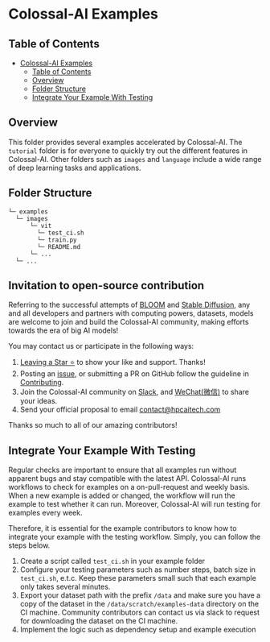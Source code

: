 # Colossal-AI Examples

## Table of Contents

- [Colossal-AI Examples](#colossal-ai-examples)
  - [Table of Contents](#table-of-contents)
  - [Overview](#overview)
  - [Folder Structure](#folder-structure)
  - [Integrate Your Example With Testing](#integrate-your-example-with-testing)

## Overview

This folder provides several examples accelerated by Colossal-AI. The `tutorial` folder is for everyone to quickly try out the different features in Colossal-AI. Other folders such as `images` and `language` include a wide range of deep learning tasks and applications.

## Folder Structure

```text
└─ examples
  └─ images
      └─ vit
        └─ test_ci.sh
        └─ train.py
        └─ README.md
      └─ ...
  └─ ...
```
## Invitation to open-source contribution
Referring to the successful attempts of [BLOOM](https://bigscience.huggingface.co/) and [Stable Diffusion](https://en.wikipedia.org/wiki/Stable_Diffusion), any and all developers and partners with computing powers, datasets, models are welcome to join and build the Colossal-AI community, making efforts towards the era of big AI models!

You may contact us or participate in the following ways:
1. [Leaving a Star ⭐](https://github.com/hpcaitech/ColossalAI/stargazers) to show your like and support. Thanks!
2. Posting an [issue](https://github.com/hpcaitech/ColossalAI/issues/new/choose), or submitting a PR on GitHub follow the guideline in [Contributing](https://github.com/hpcaitech/ColossalAI/blob/main/CONTRIBUTING.md).
3. Join the Colossal-AI community on
[Slack](https://join.slack.com/t/colossalaiworkspace/shared_invite/zt-z7b26eeb-CBp7jouvu~r0~lcFzX832w),
and [WeChat(微信)](https://raw.githubusercontent.com/hpcaitech/public_assets/main/colossalai/img/WeChat.png "qrcode") to share your ideas.
4. Send your official proposal to email contact@hpcaitech.com

Thanks so much to all of our amazing contributors!

## Integrate Your Example With Testing

Regular checks are important to ensure that all examples run without apparent bugs and stay compatible with the latest API.
Colossal-AI runs workflows to check for examples on a on-pull-request and weekly basis.
When a new example is added or changed, the workflow will run the example to test whether it can run.
Moreover, Colossal-AI will run testing for examples every week.

Therefore, it is essential for the example contributors to know how to integrate your example with the testing workflow. Simply, you can follow the steps below.

1. Create a script called `test_ci.sh` in your example folder
2. Configure your testing parameters such as number steps, batch size in `test_ci.sh`, e.t.c. Keep these parameters small such that each example only takes several minutes.
3. Export your dataset path with the prefix `/data` and make sure you have a copy of the dataset in the `/data/scratch/examples-data` directory on the CI machine. Community contributors can contact us via slack to request for downloading the dataset on the CI machine.
4. Implement the logic such as dependency setup and example execution
